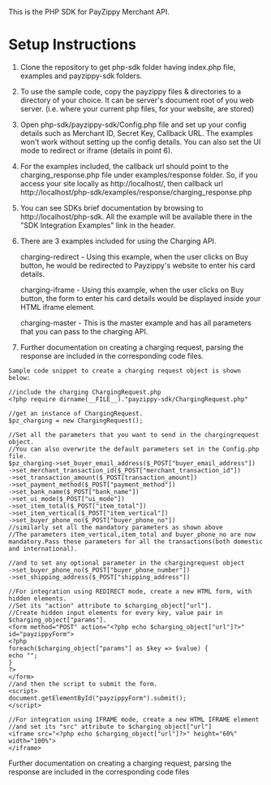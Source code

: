 This is the PHP SDK for PayZippy Merchant API.

Setup Instructions
==================

1. Clone the repository to get php-sdk folder having index.php file, examples and payzippy-sdk folders. 

2. To use the sample code, copy the payzippy files & directories to a directory of your choice. It can be server's document root of you web server. (i.e. where your current php files, for your website, are stored)

3. Open php-sdk/payzippy-sdk/Config.php file and set up your config details such as Merchant ID, Secret Key, Callback URL. The examples won't work without setting up the config details. You can also set the UI mode to redirect or iframe (details in point 6).

4. For the examples included, the callback url should point to the charging_response.php file under examples/response folder. So, if you access your site locally as http://localhost/, then callback url http://localhost/php-sdk/examples/response/charging_response.php

5. You can see SDKs brief documentation by browsing to http://localhost/php-sdk. All the example will be available there in the "SDK Integration Examples" link in the header.

6. There are 3 examples included for using the Charging API.

	charging-redirect - Using this example, when the user clicks on Buy button, he would be redirected to Payzippy's website to enter his card details.

	charging-iframe - Using this example, when the user clicks on Buy button, the form to enter his card details would be displayed inside your HTML iframe element.

	charging-master - This is the master example and has all parameters that you can pass to the charging API.

7. Further documentation on creating a charging request, parsing the response are included in the corresponding code files.


```
Sample code snippet to create a charging request object is shown below:

//include the charging ChargingRequest.php
<?php require dirname(__FILE__)."payzippy-sdk/ChargingRequest.php"

//get an instance of ChargingRequest.
$pz_charging = new ChargingRequest();

//Set all the parameters that you want to send in the chargingrequest object.
//You can also overwrite the default parameters set in the Config.php file.
$pz_charging->set_buyer_email_address($_POST["buyer_email_address"])
->set_merchant_transaction_id($_POST["merchant_transaction_id"])
->set_transaction_amount($_POST[transaction_amount])
->set_payment_method($_POST["payment_method"])
->set_bank_name($_POST["bank_name"])
->set_ui_mode($_POST["ui_mode"])
->set_item_total($_POST["item_total"])
->set_item_vertical($_POST["item_vertical"])
->set_buyer_phone_no($_POST["buyer_phone_no"])
//similarly set all the mandatory parameters as shown above
//The parameters item_vertical,item_total and buyer_phone_no are now mandatory.Pass these parameters for all the transactions(both domestic and international).

//and to set any optional parameter in the chargingrequest object
->set_buyer_phone_no($_POST["buyer_phone_number"])
->set_shipping_address($_POST["shipping_address"])

//For integration using REDIRECT mode, create a new HTML form, with hidden elements.
//Set its "action" attribute to $charging_object["url"].
//Create hidden input elements for every key, value pair in $charging_object["params"].
<form method="POST" action="<?php echo $charging_object["url"]?>" id="payzippyForm">
<?php
foreach($charging_object["params"] as $key => $value) {
echo "";
}
?>
</form>
//and then the script to submit the form.
<script>
document.getElementById("payzippyForm").submit();
</script>

//For integration using IFRAME mode, create a new HTML IFRAME element
//and set its "src" attribute to $charging_object["url"] 
<iframe src="<?php echo $charging_object["url"]?>" height="60%" width="100%">
</iframe>
```
Further documentation on creating a charging request, parsing the response are included in the corresponding code files
